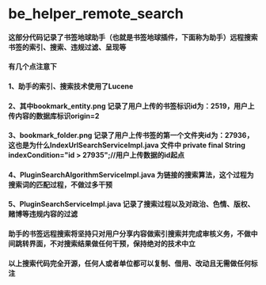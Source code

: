 # be_helper_remote_search

#### 这部分代码记录了书签地球助手（也就是书签地球插件，下面称为助手）远程搜索书签的索引、搜索、违规过滤、呈现等

#### 有几个点注意下

#### 1、助手的索引、搜索技术使用了Lucene
#### 2、其中bookmark_entity.png 记录了用户上传的书签标识id为：2519，用户上传内容的数据库标识origin=2
#### 3、bookmark_folder.png 记录了用户上传书签的第一个文件夹id为：27936，这也是为什么IndexUrlSearchServiceImpl.java 文件中 private final String indexCondition="id > 27935";//用户上传数据的id起点
#### 4、PluginSearchAlgorithmServiceImpl.java 为链接的搜索算法，这个过程为搜索词的匹配过程，不做过多干预
#### 5、PluginSearchServiceImpl.java 记录了搜索过程以及对政治、色情、版权、赌博等违规内容的过滤

#### 助手的书签远程搜索将坚持只对用户分享内容做索引搜索并完成审核义务，不做中间跳转界面，不对搜索结果做任何干预，保持绝对的技术中立

#### 以上搜索代码完全开源，任何人或者单位都可以复制、借用、改动且无需做任何标注

